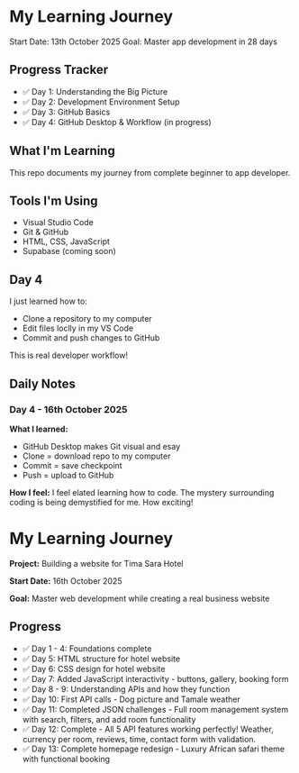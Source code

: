 # My Learning Journey
Start Date: 13th October 2025
Goal: Master app development in 28 days
## Progress Tracker
- ✅ Day 1: Understanding the Big Picture
- ✅ Day 2: Development Environment Setup
- ✅ Day 3: GitHub Basics 
- ✅ Day 4: GitHub Desktop & Workflow (in progress)

## What I'm Learning
This repo documents my journey from complete beginner to app developer.
## Tools I'm Using
- Visual Studio Code
- Git & GitHub
- HTML, CSS, JavaScript
- Supabase (coming soon)

## Day 4

I just learned how to:
- Clone a repository to my computer
- Edit files loclly in my VS Code
- Commit and push changes to GitHub

This is real developer workflow!

## Daily Notes
### Day 4 - 16th October 2025
**What I learned:**
- GitHub Desktop makes Git visual and esay
- Clone = download repo to my computer
- Commit = save checkpoint
- Push = upload to GitHub

**How I feel:**
I feel elated learning how to code. The mystery surrounding coding is being demystified for me. How exciting!

# My Learning Journey

**Project:** Building a website for Tima Sara Hotel

**Start Date:** 16th October 2025

**Goal:** Master web development while creating a real business website

## Progress
- ✅ Day 1 - 4: Foundations complete
- ✅ Day 5: HTML structure for hotel website
- ✅ Day 6: CSS design for hotel website
- ✅ Day 7: Added JavaScript interactivity - buttons, gallery, booking form
- ✅ Day 8 - 9: Understanding APIs and how they function 
- ✅ Day 10: First API calls - Dog picture and Tamale weather
- ✅ Day 11: Completed JSON challenges - Full room management system with search, filters, and add room functionality
- ✅ Day 12: Complete - All 5 API features working perfectly! Weather, currency per room, reviews, time, contact form with validation.
- ✅ Day 13: Complete homepage redesign - Luxury African safari theme with functional booking